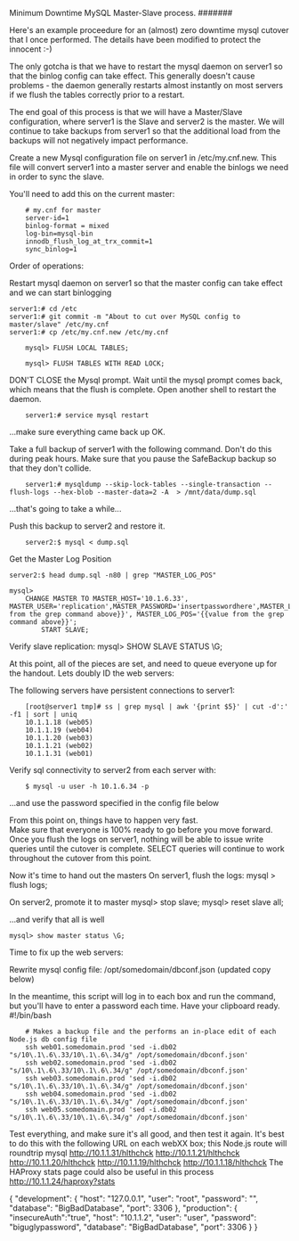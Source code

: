 Minimum Downtime MySQL Master-Slave process.
#######

Here's an example proceedure for an (almost) zero downtime mysql cutover that I once performed.  The details have been modified to protect the innocent :-) 

The only gotcha is that we have to restart the mysql daemon on server1 so that the binlog config can take effect.  This generally doesn't cause problems - the daemon generally restarts almost instantly on most servers if we flush the tables correctly prior to a restart.

The end goal of this process is that we will have a Master/Slave configuration, where server1 is the Slave and server2 is the master.  We will continue to take backups from server1 so that the additional load from the backups will not negatively impact performance.

Create a new Mysql configuration file on server1 in /etc/my.cnf.new.  This file will convert server1 into a master server and enable the binlogs we need in order to sync the slave.

You'll need to add this on the current master:

		# my.cnf for master
		server-id=1
		binlog-format = mixed
		log-bin=mysql-bin
		innodb_flush_log_at_trx_commit=1
		sync_binlog=1

Order of operations:

Restart mysql daemon on server1 so that the master config can take effect and we can start binlogging

	server1:# cd /etc
	server1:# git commit -m "About to cut over MySQL config to master/slave" /etc/my.cnf
	server1:# cp /etc/my.cnf.new /etc/my.cnf

		mysql> FLUSH LOCAL TABLES;

		mysql> FLUSH TABLES WITH READ LOCK;

DON'T CLOSE the Mysql prompt.  Wait until the mysql prompt comes back, which means that the flush is complete.
Open another shell to restart the daemon.

		server1:# service mysql restart

...make sure everything came back up OK.

Take a full backup of server1 with the following command.  Don't do this during peak hours.
Make sure that you pause the SafeBackup backup so that they don't collide.
		
		server1:# mysqldump --skip-lock-tables --single-transaction --flush-logs --hex-blob --master-data=2 -A  > /mnt/data/dump.sql

...that's going to take a while...

Push this backup to server2 and restore it.

		server2:$ mysql < dump.sql

Get the Master Log Position

	server2:$ head dump.sql -n80 | grep "MASTER_LOG_POS"

	mysql> 
		CHANGE MASTER TO MASTER_HOST='10.1.6.33', MASTER_USER='replication',MASTER_PASSWORD='insertpasswordhere',MASTER_LOG_FILE='{{value from the grep command above}}', MASTER_LOG_POS='{{value from the grep command above}}';
			START SLAVE;

Verify slave replication:
		mysql> SHOW SLAVE STATUS \G;


At this point, all of the pieces are set, and need to queue everyone up for the handout.  Lets doubly ID the web servers:

The following servers have persistent connections to server1:

		[root@server1 tmp]# ss | grep mysql | awk '{print $5}' | cut -d':' -f1 | sort | uniq
		10.1.1.18 (web05)
		10.1.1.19 (web04)
		10.1.1.20 (web03)
		10.1.1.21 (web02)
		10.1.1.31 (web01)

Verify sql connectivity to server2 from each server with:

		$ mysql -u user -h 10.1.6.34 -p

...and use the password specified in the config file below

From this point on, things have to happen very fast.  
Make sure that everyone is 100% ready to go before you move forward.
Once you flush the logs on server1, nothing will be able to issue write queries until the cutover is complete.
SELECT queries will continue to work throughout the cutover from this point.

Now it's time to hand out the masters
On server1, flush the logs:
		mysql > flush logs;

On server2, promote it to master
		mysql> stop slave;
		mysql> reset slave all;

...and verify that all is well

	mysql> show master status \G;

Time to fix up the web servers:

Rewrite mysql config file:
/opt/somedomain/dbconf.json (updated copy below)

In the meantime, this script will log in to each box and run the command, but you'll have to enter a password each time.  Have your clipboard ready.
		#!/bin/bash

		# Makes a backup file and the performs an in-place edit of each Node.js db config file
		ssh web01.somedomain.prod 'sed -i.db02 "s/10\.1\.6\.33/10\.1\.6\.34/g" /opt/somedomain/dbconf.json'
		ssh web02.somedomain.prod 'sed -i.db02 "s/10\.1\.6\.33/10\.1\.6\.34/g" /opt/somedomain/dbconf.json'
		ssh web03.somedomain.prod 'sed -i.db02 "s/10\.1\.6\.33/10\.1\.6\.34/g" /opt/somedomain/dbconf.json'
		ssh web04.somedomain.prod 'sed -i.db02 "s/10\.1\.6\.33/10\.1\.6\.34/g" /opt/somedomain/dbconf.json'
		ssh web05.somedomain.prod 'sed -i.db02 "s/10\.1\.6\.33/10\.1\.6\.34/g" /opt/somedomain/dbconf.json'
		

Test everything, and make sure it's all good, and then test it again.
It's best to do this with the following URL on each webXX box; this Node.js route will roundtrip mysql
			http://10.1.1.31/hlthchck
			http://10.1.1.21/hlthchck
			http://10.1.1.20/hlthchck
			http://10.1.1.19/hlthchck
			http://10.1.1.18/hlthchck
The HAProxy stats page could also be useful in this process
			http://10.1.1.24/haproxy?stats

{
  "development": {
    "host": "127.0.0.1",
    "user": "root",
    "password": "",	
    "database": "BigBadDatabase",
    "port": 3306
  },
  "production": {
    "insecureAuth":"true",
    "host": "10.1.1.2",
    "user": "user",
    "password": "biguglypassword",
    "database": "BigBadDatabase",
    "port": 3306
  }
}





		
			





